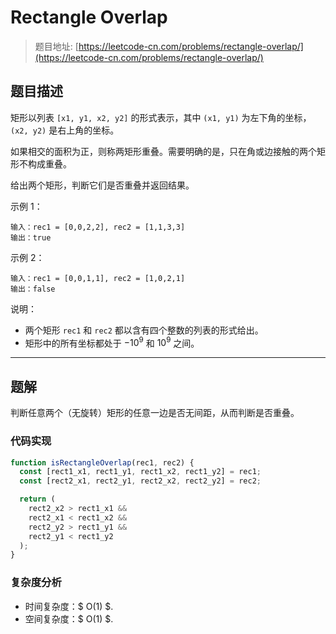# Rectangle Overlap

> 题目地址: [https://leetcode-cn.com/problems/rectangle-overlap/](https://leetcode-cn.com/problems/rectangle-overlap/)

## 题目描述

矩形以列表 `[x1, y1, x2, y2]` 的形式表示，其中 `(x1, y1)` 为左下角的坐标，`(x2, y2)` 是右上角的坐标。

如果相交的面积为正，则称两矩形重叠。需要明确的是，只在角或边接触的两个矩形不构成重叠。

给出两个矩形，判断它们是否重叠并返回结果。

示例 1：

```
输入：rec1 = [0,0,2,2], rec2 = [1,1,3,3]
输出：true
```

示例 2：

```
输入：rec1 = [0,0,1,1], rec2 = [1,0,2,1]
输出：false
```

说明：

* 两个矩形 `rec1` 和 `rec2` 都以含有四个整数的列表的形式给出。
* 矩形中的所有坐标都处于 $-10^9$ 和 $10^9$ 之间。

------

## 题解

判断任意两个（无旋转）矩形的任意一边是否无间距，从而判断是否重叠。

### 代码实现

```js
function isRectangleOverlap(rec1, rec2) {
  const [rect1_x1, rect1_y1, rect1_x2, rect1_y2] = rec1;
  const [rect2_x1, rect2_y1, rect2_x2, rect2_y2] = rec2;

  return (
    rect2_x2 > rect1_x1 &&
    rect2_x1 < rect1_x2 &&
    rect2_y2 > rect1_y1 &&
    rect2_y1 < rect1_y2
  );
}
```

### 复杂度分析

* 时间复杂度：$ O(1) $.
* 空间复杂度：$ O(1) $.
